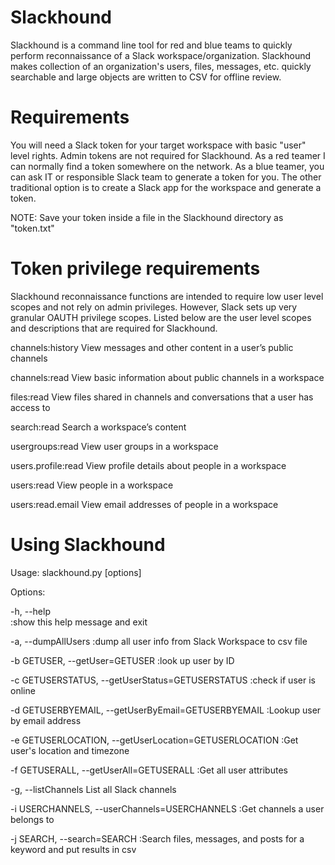 # Slackhound

Slackhound is a command line tool for red and blue teams to quickly perform reconnaissance of a Slack workspace/organization. Slackhound makes collection of an organization's users, files, messages, etc. quickly searchable and large objects are written to CSV for offline review.

# Requirements
You will need a Slack token for your target workspace with basic "user" level rights. Admin tokens are not required for Slackhound. As a red teamer I can normally find a token somewhere on the network. As a blue teamer, you can ask IT or responsible Slack team to generate a token for you. The other traditional option is to create a Slack app for the workspace and generate a token.

NOTE: Save your token inside a file in the Slackhound directory as "token.txt"

# Token privilege requirements
Slackhound reconnaissance functions are intended to require low user level scopes and not rely on admin privileges. However, Slack sets up very granular OAUTH privilege scopes. Listed below are the user level scopes and descriptions that are required for Slackhound.

channels:history
View messages and other content in a user’s public channels

channels:read
View basic information about public channels in a workspace

files:read
View files shared in channels and conversations that a user has access to

search:read
Search a workspace’s content

usergroups:read
View user groups in a workspace

users.profile:read
View profile details about people in a workspace

users:read
View people in a workspace

users:read.email
View email addresses of people in a workspace

# Using Slackhound
Usage: slackhound.py [options]

Options:


-h, --help            
:show this help message and exit

-a, --dumpAllUsers
:dump all user info from Slack Workspace to csv file

-b GETUSER, --getUser=GETUSER
:look up user by ID

-c GETUSERSTATUS, --getUserStatus=GETUSERSTATUS
:check if user is online

-d GETUSERBYEMAIL, --getUserByEmail=GETUSERBYEMAIL
:Lookup user by email address

-e GETUSERLOCATION, --getUserLocation=GETUSERLOCATION
:Get user's location and timezone

-f GETUSERALL, --getUserAll=GETUSERALL
 :Get all user attributes

-g, --listChannels    List all Slack channels

-i USERCHANNELS, --userChannels=USERCHANNELS
:Get channels a user belongs to

-j SEARCH, --search=SEARCH
:Search files, messages, and posts for a keyword and put results in csv
